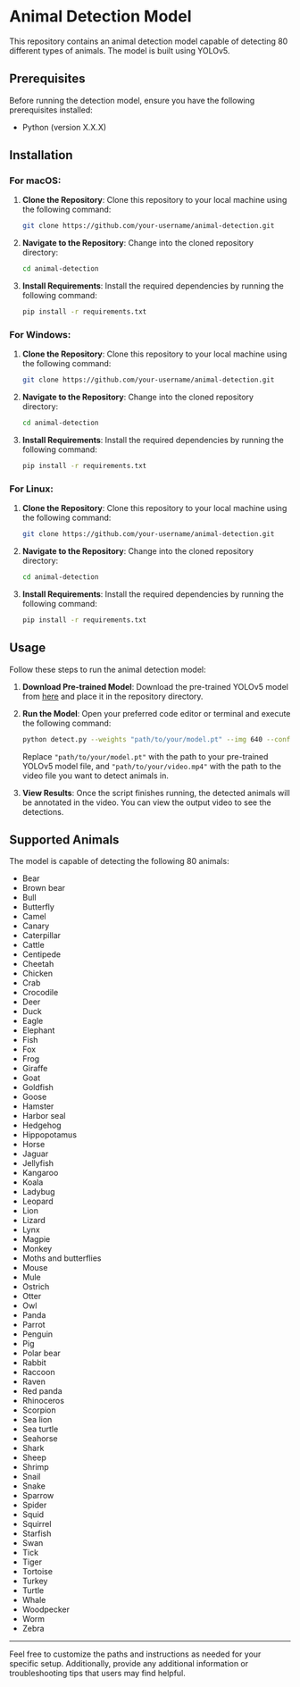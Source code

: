 

# Animal Detection Model

This repository contains an animal detection model capable of detecting 80 different types of animals. The model is built using YOLOv5.

## Prerequisites

Before running the detection model, ensure you have the following prerequisites installed:

- Python (version X.X.X)

## Installation

### For macOS:

1. **Clone the Repository**: Clone this repository to your local machine using the following command:
   ```bash
   git clone https://github.com/your-username/animal-detection.git
   ```

2. **Navigate to the Repository**: Change into the cloned repository directory:
   ```bash
   cd animal-detection
   ```

3. **Install Requirements**: Install the required dependencies by running the following command:
   ```bash
   pip install -r requirements.txt
   ```

### For Windows:

1. **Clone the Repository**: Clone this repository to your local machine using the following command:
   ```bash
   git clone https://github.com/your-username/animal-detection.git
   ```

2. **Navigate to the Repository**: Change into the cloned repository directory:
   ```bash
   cd animal-detection
   ```

3. **Install Requirements**: Install the required dependencies by running the following command:
   ```bash
   pip install -r requirements.txt
   ```

### For Linux:

1. **Clone the Repository**: Clone this repository to your local machine using the following command:
   ```bash
   git clone https://github.com/your-username/animal-detection.git
   ```

2. **Navigate to the Repository**: Change into the cloned repository directory:
   ```bash
   cd animal-detection
   ```

3. **Install Requirements**: Install the required dependencies by running the following command:
   ```bash
   pip install -r requirements.txt
   ```

## Usage

Follow these steps to run the animal detection model:

1. **Download Pre-trained Model**: Download the pre-trained YOLOv5 model from [here](link-to-model-file) and place it in the repository directory.

2. **Run the Model**: Open your preferred code editor or terminal and execute the following command:
   ```bash
   python detect.py --weights "path/to/your/model.pt" --img 640 --conf 0.25 --source "path/to/your/video.mp4"
   ```
   Replace `"path/to/your/model.pt"` with the path to your pre-trained YOLOv5 model file, and `"path/to/your/video.mp4"` with the path to the video file you want to detect animals in.

3. **View Results**: Once the script finishes running, the detected animals will be annotated in the video. You can view the output video to see the detections.

## Supported Animals

The model is capable of detecting the following 80 animals:

- Bear
- Brown bear
- Bull
- Butterfly
- Camel
- Canary
- Caterpillar
- Cattle
- Centipede
- Cheetah
- Chicken
- Crab
- Crocodile
- Deer
- Duck
- Eagle
- Elephant
- Fish
- Fox
- Frog
- Giraffe
- Goat
- Goldfish
- Goose
- Hamster
- Harbor seal
- Hedgehog
- Hippopotamus
- Horse
- Jaguar
- Jellyfish
- Kangaroo
- Koala
- Ladybug
- Leopard
- Lion
- Lizard
- Lynx
- Magpie
- Monkey
- Moths and butterflies
- Mouse
- Mule
- Ostrich
- Otter
- Owl
- Panda
- Parrot
- Penguin
- Pig
- Polar bear
- Rabbit
- Raccoon
- Raven
- Red panda
- Rhinoceros
- Scorpion
- Sea lion
- Sea turtle
- Seahorse
- Shark
- Sheep
- Shrimp
- Snail
- Snake
- Sparrow
- Spider
- Squid
- Squirrel
- Starfish
- Swan
- Tick
- Tiger
- Tortoise
- Turkey
- Turtle
- Whale
- Woodpecker
- Worm
- Zebra

---

Feel free to customize the paths and instructions as needed for your specific setup. Additionally, provide any additional information or troubleshooting tips that users may find helpful.
